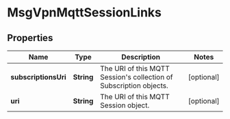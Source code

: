 

# MsgVpnMqttSessionLinks


## Properties

| Name | Type | Description | Notes |
|------------ | ------------- | ------------- | -------------|
|**subscriptionsUri** | **String** | The URI of this MQTT Session&#39;s collection of Subscription objects. |  [optional] |
|**uri** | **String** | The URI of this MQTT Session object. |  [optional] |



